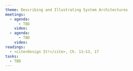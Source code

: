 ```yaml
---
theme: Describing and Illustrating System Architectures
meetings:
  - agenda:
      - TBD
    video:
  - agenda:
      - TBD
    video:
readings:
  - <cite>Design It!</cite>, Ch. 11–13, 17
tasks:
  - TBD
---
```

